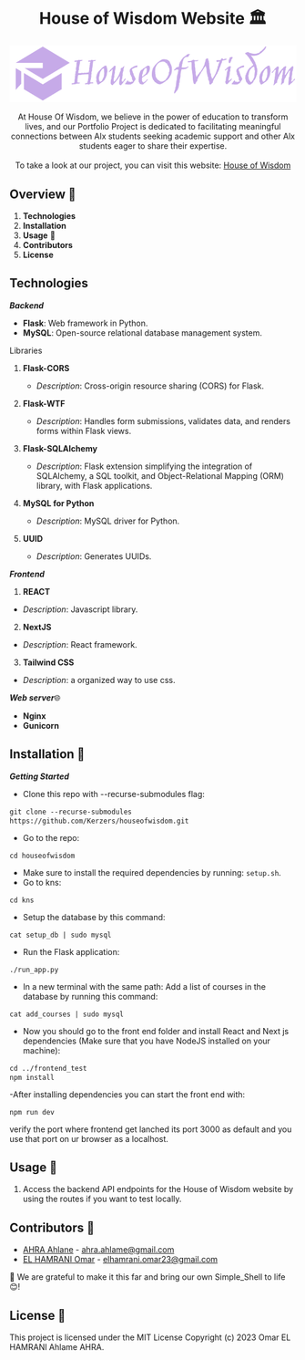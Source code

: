 <div align="center">
  
# House of Wisdom Website 🏛️

![title](pictures/logo.png)

At House Of Wisdom, we believe in the power of education to transform lives, and our Portfolio Project is dedicated to facilitating meaningful connections between Alx students seeking academic support and other Alx students eager to share their expertise.
<br/> <br/>
To take a look at our project, you can visit this website: [House of Wisdom](https://houseofwisdom.vercel.app/)
</div>

## Overview 🌟
1. **Technologies** 
2. **Installation** 
3. **Usage** 🚀
4. **Contributors** 
5. **License** 

## Technologies
***Backend***
- **Flask**: Web framework in Python.
- **MySQL**: Open-source relational database management system.

Libraries

1. **Flask-CORS** 
   - *Description*: Cross-origin resource sharing (CORS) for Flask.

2. **Flask-WTF** 
   - *Description*: Handles form submissions, validates data, and renders forms within Flask views.

3. **Flask-SQLAlchemy** 
   - *Description*: Flask extension simplifying the integration of SQLAlchemy, a SQL toolkit, and Object-Relational Mapping (ORM) library, with Flask applications.

4. **MySQL for Python** 
   - *Description*: MySQL driver for Python.

5. **UUID** 
   - *Description*: Generates UUIDs.

***Frontend***
1. **REACT**
  - *Description*: Javascript library.

2. **NextJS**
  - *Description*: React framework.

3. **Tailwind CSS**
  - *Description*: a organized way to use css.

***Web server***🌐
- **Nginx** 
- **Gunicorn** 

## Installation 🚀
***Getting Started***

- Clone this repo with --recurse-submodules flag:
```
git clone --recurse-submodules https://github.com/Kerzers/houseofwisdom.git
```
- Go to the repo:
```
cd houseofwisdom
```
- Make sure to install the required dependencies by running: `setup.sh`.
- Go to kns:
```
cd kns
```
- Setup the database by this command:
```
cat setup_db | sudo mysql
```
- Run the Flask application:
```
./run_app.py
```
- In a new terminal with the same path: Add a list of courses in the database by running this command:
```
cat add_courses | sudo mysql
```
- Now you should go to the front end folder and install React and Next js dependencies (Make sure that you have NodeJS installed on your machine):
```
cd ../frontend_test
npm install
```
-After installing dependencies you can start the front end with:
```
npm run dev
```
verify the port where frontend get lanched its port 3000 as default and you use that port on ur browser as a localhost.

## Usage 🚀
1. Access the backend API endpoints for the House of Wisdom website by using the routes if you want to test locally.

## Contributors 🤝
- [AHRA Ahlane](https://github.com/kerzers) - ahra.ahlame@gmail.com
- [EL HAMRANI Omar](https://github.com/RyuzakiiL23) - elhamrani.omar23@gmail.com

🎉 We are grateful to make it this far and bring our own Simple_Shell to life 😊!

## License 📜
This project is licensed under the MIT License Copyright (c) 2023 Omar EL HAMRANI Ahlame AHRA.
